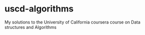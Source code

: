 # uscd-algorithms
My solutions to the University of California coursera course on Data structures and Algorithms
